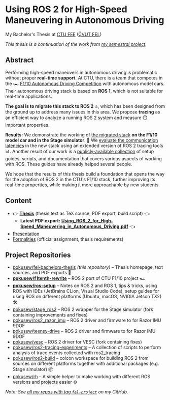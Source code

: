# Using ROS 2 for High-Speed Maneuvering in Autonomous Driving

My Bachelor's Thesis at [CTU FEE](https://fel.cvut.cz/en/) ([ČVUT FEL](https://fel.cvut.cz/cz/))

_This thesis is a continuation of the work from [my semestral project][fel-project]._


## Abstract

Performing high-speed maneuvers in autonomous driving is problematic without proper **real-time support.**
At CTU, there is a team that competes in the 🏎 [F1/10 Autonomous Driving Competition][f1tenth] with
autonomous model cars. Their autonomous driving stack is based on **ROS 1**, which is not suitable for
real-time applications.

**The goal is to migrate this stack to ROS 2** 🔝, which has been designed from the ground up to address many
issues in this area. We propose **tracing** as an efficient way to analyze a running ROS 2 system and measure
⏱️ important properties.

**Results:** We demonstrate the working of [the migrated stack][pokusew/f1tenth-rewrite] **on the F1/10
model car and in the Stage simulator**. 🚀
We [evaluate the communication latencies][pokusew/ros2-tracing-experiments] in the new stack using an extended
version of ROS 2 tracing tools 📊. Another result of our work is
a [publicly-available collection][pokusew/ros-setup] of setup guides, scripts, and documentation that covers
various aspects of working with ROS. These guides have already helped several people.

We hope that the results of this thesis build a foundation that opens the way for the adoption of ROS 2 in the
CTU's F1/10 stack, further improving its real-time properties, while making it more approachable by new
students.


## Content

* 👉 **[Thesis](./text)** (thesis text as TeX source, PDF export, build script) 👈
	* **Latest PDF export:
	  [Using_ROS_2_for_High-Speed_Maneuvering_in_Autonomous_Driving.pdf](https://github.com/pokusew/fel-bachelors-thesis/raw/main/text/Using_ROS_2_for_High-Speed_Maneuvering_in_Autonomous_Driving.pdf)**
	  👈
* [Presentation](./presentation)
* [Formalities](./formalities) (official assignment, thesis requirements)


## Project Repositories

* [pokusew/fel-bachelors-thesis](https://github.com/pokusew/fel-bachelors-thesis) _(this repository)_
  – Thesis homepage, text sources, and PDF exports 📝
* **[pokusew/f1tenth-rewrite]**
  – ROS 2 port of CTU F1/10 project 🏎
* **[pokusew/ros-setup]**
  – Notes on ROS 2 and ROS 1, tips & tricks, using ROS with IDEs (JetBrains CLion, Visual Studio Code), setup
  guides for using ROS on different platforms (Ubuntu, macOS, NVIDIA Jetson TX2)  🛠️
* [pokusew/stage_ros2](https://github.com/pokusew/stage_ros2)
  – ROS 2 wrapper for the Stage simulator (fork containing improvements and fixes)
* [pokusew/ros2_razor_imu](https://github.com/pokusew/ros2_razor_imu)
  – ROS 2 driver and firmware to for Razor IMU 9DOF
* [pokusew/teensy-drive](https://github.com/pokusew/teensy-drive)
  – ROS 2 driver and firmware to for Razor IMU 9DOF
* [pokusew/vesc](https://github.com/pokusew/vesc)
  – ROS 2 driver for VESC (fork containing fixes)
* [pokusew/ros2-tracing-experiments]
  – A collection of scripts to perform analysis of trace events collected with ros2_tracing
* [pokusew/ros2-build](https://github.com/pokusew/ros2-build)
  – colcon workspace for building ROS 2 from sources on different platforms together with additional
  packages (e.g. Stage simulator) 📦
* [pokusew/rh](https://github.com/pokusew/rh)
  – A simple helper to make working with different ROS versions and projects easier ⚙️

_Note: See [all my repos with tag `fel-project`][my-fel-project-repos] on my GitHub._


<!-- links references -->

[fel-project]: https://github.com/pokusew/fel-project

[my-fel-project-repos]: https://github.com/pokusew?tab=repositories&q=topic%3Afel-project

[f1tenth]: https://f1tenth.org/

[pokusew/f1tenth-rewrite]: https://github.com/pokusew/f1tenth-rewrite

[pokusew/ros2-tracing-experiments]: https://github.com/pokusew/ros2-tracing-experiments

[pokusew/ros-setup]: https://github.com/pokusew/ros-setup

